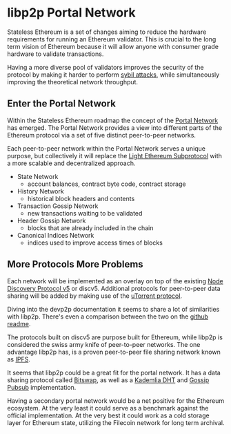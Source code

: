 # libp2p Portal Network

Stateless Ethereum is a set of changes aiming to reduce the hardware requirements for running an Ethereum validator. This is crucial to the long term vision of Ethereum because it will allow anyone with consumer grade hardware to validate transactions. 

Having a more diverse pool of validators improves the security of the protocol by making it harder to perform [sybil attacks](https://en.wikipedia.org/wiki/Sybil_attack), while simultaneously improving the theoretical network throughput.

## Enter the Portal Network

Within the Stateless Ethereum roadmap the concept of the [Portal Network](https://github.com/ethereum/portal-network-specs) has emerged. The Portal Network provides a view into  different parts of the Ethereum protocol via a set of five distinct peer-to-peer networks.

Each peer-to-peer network within the Portal Network serves a unique purpose, but collectively it will replace the [Light Ethereum Subprotocol](https://github.com/ethereum/devp2p/blob/master/caps/les.md) with a more scalable and decentralized approach.

- State Network 
    - account balances, contract byte code, contract storage
- History Network
    - historical block headers and contents
- Transaction Gossip Network
    - new transactions waiting to be validated
- Header Gossip Network
    - blocks that are already included in the chain
- Canonical Indices Network
    - indices used to improve access times of blocks

## More Protocols More Problems

Each network will be implemented as an overlay on top of the existing [Node Discovery Protocol v5](https://github.com/ethereum/devp2p/blob/master/discv5/discv5.md) or discv5. Additional protocols for peer-to-peer data sharing will be added by making use of the [uTorrent protocol](https://www.bittorrent.org/beps/bep_0029.html).

Diving into the devp2p documentation it seems to share a lot of similarities with libp2p. There's even a comparison between the two on the [github readme](https://github.com/ethereum/devp2p#relationship-with-libp2p).

The protocols built on discv5 are purpose built for Ethereum, while libp2p is considered the swiss army knife of peer-to-peer networks. The one advantage libp2p has, is a proven peer-to-peer file sharing network known as [IPFS](https://ipfs.io).

It seems that libp2p could be a great fit for the portal network. It has a data sharing protocol called [Bitswap](https://github.com/ipfs/go-bitswap), as well as a [Kademlia DHT](https://github.com/libp2p/go-libp2p-kad-dht) and [Gossip Pubsub](https://github.com/libp2p/go-libp2p-pubsub) implementation.

Having a secondary portal network would be a net positive for the Ethereum ecosystem. At the very least it could serve as a benchmark against the official implementation. At the very best it could work as a cold storage layer for Ethereum state, utilizing the Filecoin network for long term archival.
